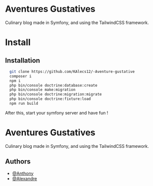 # Aventures Gustatives

Culinary blog made in Symfony, and using the TailwindCSS framework.

# Install


## Installation

```bash
  git clone https://github.com/KAlecs12/-Aventure-gustative
  composer i
  npm i
  php bin/console doctrine:database:create
  php bin/console make:migration
  php bin/console doctrine:migration:migrate
  php bin/console doctrine:fixture:load
  npm run build
```

After this, start your symfony server and have fun !


# Aventures Gustatives

Culinary blog made in Symfony, and using the TailwindCSS framework.

## Authors

- [@Anthony](https://www.github.com/SwartZCoding)
- [@Alexandre](https://www.github.com/KAlecs12)
